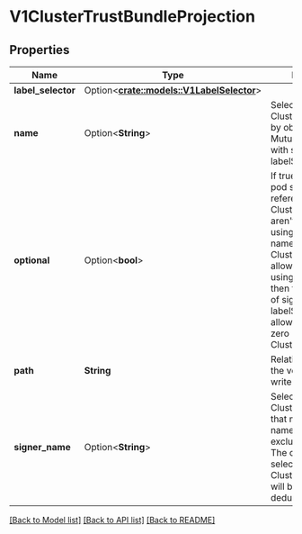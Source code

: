 # V1ClusterTrustBundleProjection

## Properties

Name | Type | Description | Notes
------------ | ------------- | ------------- | -------------
**label_selector** | Option<[**crate::models::V1LabelSelector**](v1.LabelSelector.md)> |  | [optional]
**name** | Option<**String**> | Select a single ClusterTrustBundle by object name.  Mutually-exclusive with signerName and labelSelector. | [optional]
**optional** | Option<**bool**> | If true, don't block pod startup if the referenced ClusterTrustBundle(s) aren't available.  If using name, then the named ClusterTrustBundle is allowed not to exist.  If using signerName, then the combination of signerName and labelSelector is allowed to match zero ClusterTrustBundles. | [optional]
**path** | **String** | Relative path from the volume root to write the bundle. | 
**signer_name** | Option<**String**> | Select all ClusterTrustBundles that match this signer name. Mutually-exclusive with name.  The contents of all selected ClusterTrustBundles will be unified and deduplicated. | [optional]

[[Back to Model list]](../README.md#documentation-for-models) [[Back to API list]](../README.md#documentation-for-api-endpoints) [[Back to README]](../README.md)


